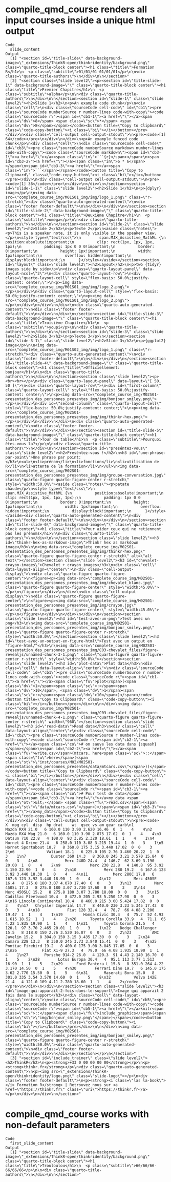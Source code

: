 # compile_qmd_course renders all input courses inside a unique html output

    Code
      slide_content
    Output
      [1] "<section id=\"title-slide\" data-background-image=\"_extensions/ThinkR-open/thinkridentity/background.png\" class=\"quarto-title-block center\"><h1 class=\"title\">Formation R</h1>\n  <p class=\"subtitle\">01/01/01-01/01/01</p>\n\n<div class=\"quarto-title-authors\">\n</div>\n\n</section>"                                                                                                                                                                                                                                                                                                                                                                                                                                                                                                                                                                                                                                                                                                                                                                                                                                                                                                                                                                                                                                                                                                                                                                                                                                                                                                                                                                                                                                                                                                                                                                                                                                                                                                                                                                                                                                                                                                                                                                                                                                                                                                                                                                                                                                                                                                                                                                                                                                                                                                                                                                                                                                                                                                                                                                                                                                                                                                                                                                                                                                                                                                                                                                                                                                                                                                                                                                                                                                                                                                                                                                                                                                                                                                                                                                                                                                                                                                                                                                                                                                                                                                                                                                                                                                                                                                                                                                                                                                                                                                                                                                                                                                                                                                                                                                                                                                                                                                                                                                                                                                                                                                                                                                                                                                                                                                                                                                                                                                                                                                                                                                                                                                                                                                                                                                                                                                                                                                                                                                                                                                                                                                                                                                                                                                                                                                                                                                                                                                                                                                                                                                                                                                                                                                                                                                                                                                                                                                                                                                                                                                                                                                                                                                                                                                                                                                                                                                                                                                                                                                                                                                                                                                                                                                                                                                                                                                                                                                                                                                                                                                                                                                                                                                                                                                                                                                                                                                                                                                                                                                                                                                                                                                                                                                                                                                                                                                                                                                                                                                                                                                                                                                                                                                                                                                                                                                                                                                                                                                                                                                                                                                                                                                                                                                                                                                                                                                                                                                                                                                                                                                                                                                                                                                                                                                                                                                                                                                                                                                                                                                                                                                                                                                                                                                                                                                                                                                                                                                                                                                                                                                                                                                                                                                                                                                                                                                                                                                                                                                                                                                                                                                                                                                                                                                                                                                                                                                                                                                                                                                                                                                                                                                                                                                                                                                                                                                                                                                                                                                                                                                                                                                                                                                                                                                                                                                                                                                                                                                                                                                                                                                                                                                                                                                                                                                                                                                                                                                                                                                                                                                                                                                                                                                                                                                                                                                                                                                                                                                                                                                                                                                              
      [2] "<section class=\"slide level2\"><p><section id=\"title-slide-1\" data-background-image=\"\" class=\"quarto-title-block center\"><h1 class=\"title\">Premier Chapitre</h1>\n  <p class=\"subtitle\">alpha</p>\n\n<div class=\"quarto-title-authors\">\n</div>\n\n</section><section id=\"slide-1\" class=\"slide level2\"><h2>Slide 1</h2>\n<p>An example code chunk</p>\n<div class=\"cell\">\n<div class=\"sourceCode cell-code\" id=\"cb1\"><pre class=\"sourceCode numberSource r number-lines code-with-copy\"><code class=\"sourceCode r\"><span id=\"cb1-1\"><a href=\"\"></a><span class=\"dv\">8</span> <span class=\"sc\">*</span> <span class=\"dv\">8</span></span></code><button title=\"Copy to Clipboard\" class=\"code-copy-button\"><i class=\"bi\"></i></button></pre></div>\n<div class=\"cell-output cell-output-stdout\">\n<pre><code>[1] 64</code></pre>\n</div>\n</div>\n<p>An example fenced code chunk</p>\n<div class=\"cell\">\n<div class=\"sourceCode cell-code\" id=\"cb3\"><pre class=\"sourceCode numberSource markdown number-lines code-with-copy\"><code class=\"sourceCode markdown\"><span id=\"cb3-1\"><a href=\"\"></a><span class=\"in\">```{r}</span></span>\n<span id=\"cb3-2\"><a href=\"\"></a><span class=\"in\">6 * 6</span></span>\n<span id=\"cb3-3\"><a href=\"\"></a><span class=\"in\">```</span></span></code><button title=\"Copy to Clipboard\" class=\"code-copy-button\"><i class=\"bi\"></i></button></pre></div>\n<div class=\"cell-output cell-output-stdout\">\n<pre><code>[1] 36</code></pre>\n</div>\n</div>\n</section><section id=\"slide-1-1\" class=\"slide level2\"><h2>Slide 1</h2>\n<p>{dplyr} image</p>\n\n<img data-src=\"complete_course_img/M01S01_img/img/logo_1.png\" class=\"r-stretch\"><div class=\"quarto-auto-generated-content\">\n<div class=\"footer footer-default\">\n\n</div>\n</div>\n</section><section id=\"title-slide-2\" data-background-image=\"\" class=\"quarto-title-block center\"><h1 class=\"title\">Deuxième Chapitre</h1>\n  <p class=\"subtitle\">omega</p>\n\n<div class=\"quarto-title-authors\">\n</div>\n\n</section><section id=\"slide-2\" class=\"slide level2\"><h2>Slide 2</h2>\n<p>Texte 2</p>\n<aside class=\"notes\"><p>This is a speaker note, it is only visible in the speaker view.</p>\n<style type=\"text/css\">\n        span.MJX_Assistive_MathML {\n          position:absolute!important;\n          clip: rect(1px, 1px, 1px, 1px);\n          padding: 1px 0 0 0!important;\n          border: 0!important;\n          height: 1px!important;\n          width: 1px!important;\n          overflow: hidden!important;\n          display:block!important;\n      }</style></aside></section><section id=\"layout\" class=\"slide level2\"><h2>Layout</h2>\n<p>two {tidyr} images side by side</p>\n<div class=\"quarto-layout-panel\" data-layout-ncol=\"2\">\n<div class=\"quarto-layout-row\">\n<div class=\"quarto-layout-cell\" style=\"flex-basis: 50.0%;justify-content: center;\">\n<p><img data-src=\"complete_course_img/M01S01_img/img/logo_2.png\"></p>\n</div>\n<div class=\"quarto-layout-cell\" style=\"flex-basis: 50.0%;justify-content: center;\">\n<p><img data-src=\"complete_course_img/M01S01_img/img/logo_2.png\"></p>\n</div>\n</div>\n</div>\n<div class=\"quarto-auto-generated-content\">\n<div class=\"footer footer-default\">\n\n</div>\n</div>\n</section><section id=\"title-slide-3\" data-background-image=\"\" class=\"quarto-title-block center\"><h1 class=\"title\">Troisième Chapitre</h1>\n  <p class=\"subtitle\">youpi</p>\n\n<div class=\"quarto-title-authors\">\n</div>\n\n</section><section id=\"slide-3\" class=\"slide level2\"><h2>Slide 3</h2>\n<p>Texte 3</p>\n</section><section id=\"slide-3-1\" class=\"slide level2\"><h2>Slide 3</h2>\n<p>{ggplot2} image</p>\n\n<img data-src=\"complete_course_img/M01S02_img/img/logo_1.png\" class=\"r-stretch\"><div class=\"quarto-auto-generated-content\">\n<div class=\"footer footer-default\">\n\n</div>\n</div>\n</section><section id=\"title-slide-4\" data-background-image=\"\" class=\"quarto-title-block center\"><h1 class=\"title\">Officiellement: bonjour</h1>\n\n<div class=\"quarto-title-authors\">\n</div>\n\n</section><section class=\"slide level2\"><p><br><br></p>\n<div class=\"quarto-layout-panel\" data-layout=\"[ 50, 50 ]\">\n<div class=\"quarto-layout-row\">\n<div id=\"first-column\" class=\"quarto-layout-cell\" style=\"flex-basis: 50.0%;justify-content: center;\">\n<p><img data-src=\"complete_course_img/M02S01-presentation_des_personnes_presentes_img/img/bonjour_smiley.png\"></p>\n</div>\n<div id=\"second-column\" class=\"quarto-layout-cell\" style=\"flex-basis: 50.0%;justify-content: center;\">\n<p><img data-src=\"complete_course_img/M02S01-presentation_des_personnes_presentes_img/img/thinkr-hex.png\"></p>\n</div>\n</div>\n</div>\n<div class=\"quarto-auto-generated-content\">\n<div class=\"footer footer-default\">\n\n</div>\n</div>\n</section><section id=\"title-slide-5\" data-background-image=\"\" class=\"quarto-title-block center\"><h1 class=\"title\">Tour de table</h1>\n  <p class=\"subtitle\">Pourquoi êtes-vous la?</p>\n\n<div class=\"quarto-title-authors\">\n</div>\n\n</section><section id=\"preséntez-vous\" class=\"slide level2\"><h2>Preséntez-vous !</h2>\n<h3 id=\"une-phrase-par-point\">Une phrase par point:</h3>\n<ul>\n<li>prénom</li>\n<li>fonction</li>\n<li>utilisation de R</li>\n<li>attente de la formation</li>\n</ul>\n<img data-src=\"complete_course_img/M02S01-presentation_des_personnes_presentes_img/img/groupe-conversation.jpg\" class=\"quarto-figure quarto-figure-center r-stretch\" style=\"width:50.0%\"><aside class=\"notes\"><p>patate chaude</p>\n<style type=\"text/css\">\n        span.MJX_Assistive_MathML {\n          position:absolute!important;\n          clip: rect(1px, 1px, 1px, 1px);\n          padding: 1px 0 0 0!important;\n          border: 0!important;\n          height: 1px!important;\n          width: 1px!important;\n          overflow: hidden!important;\n          display:block!important;\n      }</style></aside><div class=\"quarto-auto-generated-content\">\n<div class=\"footer footer-default\">\n\n</div>\n</div>\n</section><section id=\"title-slide-6\" data-background-image=\"\" class=\"quarto-title-block center\"><h1 class=\"title\">Pour aider ceux qui ne retiennent pas les prénoms</h1>\n\n<div class=\"quarto-title-authors\">\n</div>\n\n</section><section class=\"slide level2\"><h3 id=\"thinkr-hex-as-markdown-image\">Thinkr hex as markdown image</h3>\n\n<img data-src=\"complete_course_img/M02S01-presentation_des_personnes_presentes_img/img/thinkr-hex.png\" class=\"quarto-figure quarto-figure-center r-stretch\" alt=\"alt text\"></section><section class=\"slide level2\"><h3 id=\"chevalet-crayon-images\">Chevalet + crayon images</h3>\n<div class=\"cell\" data-layout-align=\"center\">\n<div class=\"cell-output-display\">\n<div class=\"quarto-figure quarto-figure-center\">\n<figure><p><img data-src=\"complete_course_img/M02S01-presentation_des_personnes_presentes_img/img/chevalet_blanc.jpg\" class=\"quarto-figure quarto-figure-center\" style=\"width:45.0%\"></p>\n</figure>\n</div>\n</div>\n<div class=\"cell-output-display\">\n<div class=\"quarto-figure quarto-figure-center\">\n<figure><p><img data-src=\"complete_course_img/M02S01-presentation_des_personnes_presentes_img/img/crayon.jpg\" class=\"quarto-figure quarto-figure-center\" style=\"width:45.0%\"></p>\n</figure>\n</div>\n</div>\n</div>\n</section><section class=\"slide level2\"><h3 id=\"test-avec-un-png\">Test avec un png</h3>\n\n<img data-src=\"complete_course_img/M02S01-presentation_des_personnes_presentes_img/img/bonjour_smiley.png\" class=\"quarto-figure quarto-figure-center r-stretch\" style=\"width:50.0%\"></section><section class=\"slide level2\"><h3 id=\"test-avec-un-output-en-figure-html\">Test avec un output en “figure-html/”</h3>\n\n<img data-src=\"complete_course_img/M02S01-presentation_des_personnes_presentes_img/C03-chevalet_files/figure-revealjs/unnamed-chunk-3-1.png\" class=\"quarto-figure quarto-figure-center r-stretch\" style=\"width:50.0%\"></section><section class=\"slide level2\"><h3 id=\"plot-data\">Plot data</h3>\n<div class=\"cell\" data-layout-align=\"center\">\n<div class=\"sourceCode cell-code\" id=\"cb1\"><pre class=\"sourceCode numberSource r number-lines code-with-copy\"><code class=\"sourceCode r\"><span id=\"cb1-1\"><a href=\"\"></a><span class=\"fu\">plot</span>(<span class=\"dv\">1</span><span class=\"sc\">:</span><span class=\"dv\">10</span>, <span class=\"dv\">1</span><span class=\"sc\">:</span><span class=\"dv\">10</span>)</span></code><button title=\"Copy to Clipboard\" class=\"code-copy-button\"><i class=\"bi\"></i></button></pre></div>\n\n</div>\n<img data-src=\"complete_course_img/M02S01-presentation_des_personnes_presentes_img/C03-chevalet_files/figure-revealjs/unnamed-chunk-4-1.png\" class=\"quarto-figure quarto-figure-center r-stretch\" width=\"960\"></section><section class=\"slide level2\"><h3 id=\"read-data\">Read data</h3>\n<div class=\"cell\" data-layout-align=\"center\">\n<div class=\"sourceCode cell-code\" id=\"cb2\"><pre class=\"sourceCode numberSource r number-lines code-with-copy\"><code class=\"sourceCode r\"><span id=\"cb2-1\"><a href=\"\"></a><span class=\"co\"># on sauve les data dans {squash}</span></span>\n<span id=\"cb2-2\"><a href=\"\"></a><span class=\"fu\">write.csv</span>(mtcars, here<span class=\"sc\">::</span><span class=\"fu\">here</span>(<span class=\"st\">\"inst/courses/M02/M02S01-presentation_des_personnes_presentes/data/mtcars.csv\"</span>))</span></code><button title=\"Copy to Clipboard\" class=\"code-copy-button\"><i class=\"bi\"></i></button></pre></div>\n</div>\n<div class=\"cell\" data-layout-align=\"center\">\n<div class=\"sourceCode cell-code\" id=\"cb3\"><pre class=\"sourceCode numberSource r number-lines code-with-copy\"><code class=\"sourceCode r\"><span id=\"cb3-1\"><a href=\"\"></a><span class=\"co\"># Pour test de data</span></span>\n<span id=\"cb3-2\"><a href=\"\"></a>my_data <span class=\"ot\">&lt;-</span> <span class=\"fu\">read.csv</span>(<span class=\"st\">\"data/mtcars.csv\"</span>)</span>\n<span id=\"cb3-3\"><a href=\"\"></a>my_data</span></code><button title=\"Copy to Clipboard\" class=\"code-copy-button\"><i class=\"bi\"></i></button></pre></div>\n<div class=\"cell-output cell-output-stdout\">\n<pre><code>                     X  mpg cyl  disp  hp drat    wt  qsec vs am gear carb\n1            Mazda RX4 21.0   6 160.0 110 3.90 2.620 16.46  0  1    4    4\n2        Mazda RX4 Wag 21.0   6 160.0 110 3.90 2.875 17.02  0  1    4    4\n3           Datsun 710 22.8   4 108.0  93 3.85 2.320 18.61  1  1    4    1\n4       Hornet 4 Drive 21.4   6 258.0 110 3.08 3.215 19.44  1  0    3    1\n5    Hornet Sportabout 18.7   8 360.0 175 3.15 3.440 17.02  0  0    3    2\n6              Valiant 18.1   6 225.0 105 2.76 3.460 20.22  1  0    3    1\n7           Duster 360 14.3   8 360.0 245 3.21 3.570 15.84  0  0    3    4\n8            Merc 240D 24.4   4 146.7  62 3.69 3.190 20.00  1  0    4    2\n9             Merc 230 22.8   4 140.8  95 3.92 3.150 22.90  1  0    4    2\n10            Merc 280 19.2   6 167.6 123 3.92 3.440 18.30  1  0    4    4\n11           Merc 280C 17.8   6 167.6 123 3.92 3.440 18.90  1  0    4    4\n12          Merc 450SE 16.4   8 275.8 180 3.07 4.070 17.40  0  0    3    3\n13          Merc 450SL 17.3   8 275.8 180 3.07 3.730 17.60  0  0    3    3\n14         Merc 450SLC 15.2   8 275.8 180 3.07 3.780 18.00  0  0    3    3\n15  Cadillac Fleetwood 10.4   8 472.0 205 2.93 5.250 17.98  0  0    3    4\n16 Lincoln Continental 10.4   8 460.0 215 3.00 5.424 17.82  0  0    3    4\n17   Chrysler Imperial 14.7   8 440.0 230 3.23 5.345 17.42  0  0    3    4\n18            Fiat 128 32.4   4  78.7  66 4.08 2.200 19.47  1  1    4    1\n19         Honda Civic 30.4   4  75.7  52 4.93 1.615 18.52  1  1    4    2\n20      Toyota Corolla 33.9   4  71.1  65 4.22 1.835 19.90  1  1    4    1\n21       Toyota Corona 21.5   4 120.1  97 3.70 2.465 20.01  1  0    3    1\n22    Dodge Challenger 15.5   8 318.0 150 2.76 3.520 16.87  0  0    3    2\n23         AMC Javelin 15.2   8 304.0 150 3.15 3.435 17.30  0  0    3    2\n24          Camaro Z28 13.3   8 350.0 245 3.73 3.840 15.41  0  0    3    4\n25    Pontiac Firebird 19.2   8 400.0 175 3.08 3.845 17.05  0  0    3    2\n26           Fiat X1-9 27.3   4  79.0  66 4.08 1.935 18.90  1  1    4    1\n27       Porsche 914-2 26.0   4 120.3  91 4.43 2.140 16.70  0  1    5    2\n28        Lotus Europa 30.4   4  95.1 113 3.77 1.513 16.90  1  1    5    2\n29      Ford Pantera L 15.8   8 351.0 264 4.22 3.170 14.50  0  1    5    4\n30        Ferrari Dino 19.7   6 145.0 175 3.62 2.770 15.50  0  1    5    6\n31       Maserati Bora 15.0   8 301.0 335 3.54 3.570 14.60  0  1    5    8\n32          Volvo 142E 21.4   4 121.0 109 4.11 2.780 18.60  1  1    4    2</code></pre>\n</div>\n</div>\n</section><section class=\"slide level2\"><h3 id=\"image-qui-apparait-2-fois-dans-le-support\">Image qui apparait 2 fois dans le support</h3>\n<div class=\"cell\" data-layout-align=\"center\">\n<div class=\"sourceCode cell-code\" id=\"cb5\"><pre class=\"sourceCode numberSource r number-lines code-with-copy\"><code class=\"sourceCode r\"><span id=\"cb5-1\"><a href=\"\"></a>knitr<span class=\"sc\">::</span><span class=\"fu\">include_graphics</span>(<span class=\"st\">\"img/bonjour_smiley.png\"</span>)</span></code><button title=\"Copy to Clipboard\" class=\"code-copy-button\"><i class=\"bi\"></i></button></pre></div>\n\n</div>\n<img data-src=\"complete_course_img/M02S01-presentation_des_personnes_presentes_img/img/bonjour_smiley.png\" class=\"quarto-figure quarto-figure-center r-stretch\" style=\"width:50.0%\"><div class=\"quarto-auto-generated-content\">\n<div class=\"footer footer-default\">\n\n</div>\n</div>\n</section></p>\n</section>"
      [3] "<section id=\"include_trainer\" class=\"slide level2\"><h2>ThinkR</h2>\n<p><strong>+33 0 00 00 00 00</strong></p>\n<p><strong>thinkr.fr</strong></p>\n<div class=\"quarto-auto-generated-content\">\n<p><img src=\"_extensions/ThinkR-open/thinkridentity/logo.png\" class=\"slide-logo\"></p>\n<div class=\"footer footer-default\">\n<p><strong><i class=\"las la-book\"></i> Formation R</strong> | Retrouvez nous sur <a href=\"https://thinkr.fr\" class=\"uri\">https://thinkr.fr</a></p>\n</div>\n</div>\n</section>"                                                                                                                                                                                                                                                                                                                                                                                                                                                                                                                                                                                                                                                                                                                                                                                                                                                                                                                                                                                                                                                                                                                                                                                                                                                                                                                                                                                                                                                                                                                                                                                                                                                                                                                                                                                                                                                                                                                                                                                                                                                                                                                                                                                                                                                                                                                                                                                                                                                                                                                                                                                                                                                                                                                                                                                                                                                                                                                                                                                                                                                                                                                                                                                                                                                                                                                                                                                                                                                                                                                                                                                                                                                                                                                                                                                                                                                                                                                                                                                                                                                                                                                                                                                                                                                                                                                                                                                                                                                                                                                                                                                                                                                                                                                                                                                                                                                                                                                                                                                                                                                                                                                                                                                                                                                                                                                                                                                                                                                                                                                                                                                                                                                                                                                                                                                                                                                                                                                                                                                                                                                                                                                                                                                                                                                                                                                                                                                                                                                                                                                                                                                                                                                                                                                                                                                                                                                                                                                                                                                                                                                                                                                                                                                                                                                                                                                                                                                                                                                                                                                                                                                                                                                                                                                                                                                                                                                                                                                                                                                                                                                                                                                                                                                                                                                                                                                                                                                                                                                                                                                                                                                                                                                                                                                                                                                                                                                                                                                                                                                                                                                                                                                                                                                                                                                                                                                                                                                                                                                                                                                                                                                                                                                                                                                                                                                                                                                                                                                                                                                                                                                                                                                                                                                                                                                                                                                                                                                                                                                                                                                                                                                                                                                                                                                                                                                                                                                                                                                                                                                                                                                                                                                                                                                                                                                                                                                                                                                                                                                                                                                                                                                                                                                                                                                                                                                                                                                                                                                                                                                                                                                                                                                                                                                                                                                                                                                                                                                                                                                                                                                                                                                                                                                                                                                                                                                                                                                                                                                                                                                                                                                                                                                                                                                                                                                                                                                                                                                                                                                                                                                                                                                                                                                                                                                                                                                                                    

# compile_qmd_course works with non-default parameters

    Code
      first_slide_content
    Output
      [1] "<section id=\"title-slide\" data-background-image=\"_extensions/ThinkR-open/thinkridentity/background.png\" class=\"quarto-title-block center\"><h1 class=\"title\">Trouloulou</h1>\n  <p class=\"subtitle\">66/66/66-66/66/66</p>\n\n<div class=\"quarto-title-authors\">\n</div>\n\n</section>"

